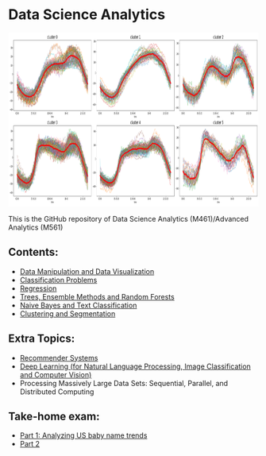 # Data Science Analytics

<img src="logo.png" height="350" width = "1000">

This is the GitHub repository of Data Science Analytics (M461)/Advanced Analytics (M561)

## Contents:

- [Data Manipulation and Data Visualization](https://github.com/um-perez-alvaro/Data-Science-Practice/tree/master/Jupyter%20Notebooks/Pandas)
- [Classification Problems](https://github.com/um-perez-alvaro/Data-Science-Practice/tree/master/Jupyter%20Notebooks/Classification)
- [Regression](https://github.com/um-perez-alvaro/Data-Science-Practice/tree/master/Jupyter%20Notebooks/Regression)
- [Trees, Ensemble Methods and Random Forests]()
- [Naive Bayes and Text Classification](https://github.com/um-perez-alvaro/Data-Science-Practice/tree/master/Jupyter%20Notebooks/Text%20Classification)
- [Clustering and Segmentation]()

## Extra Topics:

- [Recommender Systems]()
- [Deep Learning (for Natural Language Processing, Image Classification and Computer Vision)]()
- Processing Massively Large Data Sets: Sequential, Parallel, and Distributed Computing

## Take-home exam:

- [Part 1: Analyzing US baby name trends](https://nbviewer.jupyter.org/github/um-perez-alvaro/Data-Science-Practice/blob/master/Final%20Exam/Part%20I.ipynb)
- [Part 2]()

